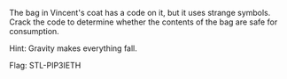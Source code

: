 
The bag in Vincent's coat has a code on it, but it uses strange
symbols. Crack the code to determine whether the contents of
the bag are safe for consumption.

Hint: Gravity makes everything fall.

Flag: STL-PIP3IETH
